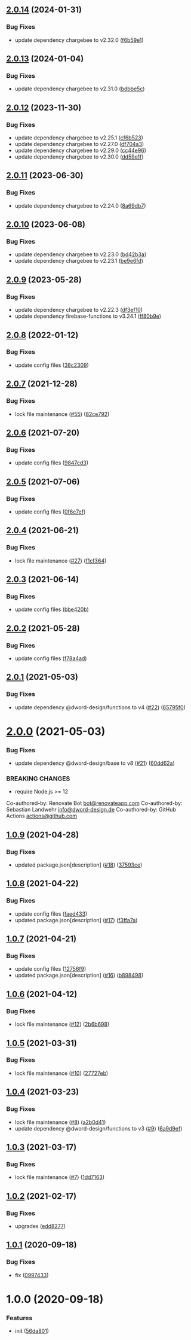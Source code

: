 ## [2.0.14](https://github.com/dword-design/firebase-functions-chargebee/compare/v2.0.13...v2.0.14) (2024-01-31)


### Bug Fixes

* update dependency chargebee to v2.32.0 ([f6b59e1](https://github.com/dword-design/firebase-functions-chargebee/commit/f6b59e135687b215124634a7e2775edf01fc5314))

## [2.0.13](https://github.com/dword-design/firebase-functions-chargebee/compare/v2.0.12...v2.0.13) (2024-01-04)


### Bug Fixes

* update dependency chargebee to v2.31.0 ([bdbbe5c](https://github.com/dword-design/firebase-functions-chargebee/commit/bdbbe5c2baf35abf2ff26d038e847202015cf365))

## [2.0.12](https://github.com/dword-design/firebase-functions-chargebee/compare/v2.0.11...v2.0.12) (2023-11-30)


### Bug Fixes

* update dependency chargebee to v2.25.1 ([cf6b523](https://github.com/dword-design/firebase-functions-chargebee/commit/cf6b52305ad81499b545f316dcb3867df65ae361))
* update dependency chargebee to v2.27.0 ([df704a3](https://github.com/dword-design/firebase-functions-chargebee/commit/df704a3d7898d8955b76bc791d37769d6c46fd91))
* update dependency chargebee to v2.29.0 ([cc44e96](https://github.com/dword-design/firebase-functions-chargebee/commit/cc44e9642cedce7bad6cc262654daa325857a918))
* update dependency chargebee to v2.30.0 ([dd59e1f](https://github.com/dword-design/firebase-functions-chargebee/commit/dd59e1f68ce11d5557efd21e64f873fd0e5790ce))

## [2.0.11](https://github.com/dword-design/firebase-functions-chargebee/compare/v2.0.10...v2.0.11) (2023-06-30)


### Bug Fixes

* update dependency chargebee to v2.24.0 ([8a69db7](https://github.com/dword-design/firebase-functions-chargebee/commit/8a69db72e501a15cecc1dd175a7012250cf8405f))

## [2.0.10](https://github.com/dword-design/firebase-functions-chargebee/compare/v2.0.9...v2.0.10) (2023-06-08)


### Bug Fixes

* update dependency chargebee to v2.23.0 ([bd42b3a](https://github.com/dword-design/firebase-functions-chargebee/commit/bd42b3aeda4b1afefed7f661a87390f229fe4191))
* update dependency chargebee to v2.23.1 ([be9e6fd](https://github.com/dword-design/firebase-functions-chargebee/commit/be9e6fd33a6958f5b54e7e403cca57458f686340))

## [2.0.9](https://github.com/dword-design/firebase-functions-chargebee/compare/v2.0.8...v2.0.9) (2023-05-28)


### Bug Fixes

* update dependency chargebee to v2.22.3 ([df3ef10](https://github.com/dword-design/firebase-functions-chargebee/commit/df3ef1051b0dfa66328bdea89c0f970f11b9e21d))
* update dependency firebase-functions to v3.24.1 ([ff80b9e](https://github.com/dword-design/firebase-functions-chargebee/commit/ff80b9ea8416995c888819beffdd41fe0d405192))

## [2.0.8](https://github.com/dword-design/firebase-functions-chargebee/compare/v2.0.7...v2.0.8) (2022-01-12)


### Bug Fixes

* update config files ([38c2309](https://github.com/dword-design/firebase-functions-chargebee/commit/38c2309efef354ae3f35ca91dce6879d8f5fdb30))

## [2.0.7](https://github.com/dword-design/firebase-functions-chargebee/compare/v2.0.6...v2.0.7) (2021-12-28)


### Bug Fixes

* lock file maintenance ([#55](https://github.com/dword-design/firebase-functions-chargebee/issues/55)) ([82ce792](https://github.com/dword-design/firebase-functions-chargebee/commit/82ce7929fa98492b5d1843b67d0c852881328272))

## [2.0.6](https://github.com/dword-design/firebase-functions-chargebee/compare/v2.0.5...v2.0.6) (2021-07-20)


### Bug Fixes

* update config files ([9847cd3](https://github.com/dword-design/firebase-functions-chargebee/commit/9847cd3a89cca4e5b79865a47bd06fdd301f9545))

## [2.0.5](https://github.com/dword-design/firebase-functions-chargebee/compare/v2.0.4...v2.0.5) (2021-07-06)


### Bug Fixes

* update config files ([0f6c7ef](https://github.com/dword-design/firebase-functions-chargebee/commit/0f6c7efd000c40cce6b98488c5ad853e59c6fa9c))

## [2.0.4](https://github.com/dword-design/firebase-functions-chargebee/compare/v2.0.3...v2.0.4) (2021-06-21)


### Bug Fixes

* lock file maintenance ([#27](https://github.com/dword-design/firebase-functions-chargebee/issues/27)) ([f1cf364](https://github.com/dword-design/firebase-functions-chargebee/commit/f1cf364ac84c54d7c99df2f819d9dcfbe059bb58))

## [2.0.3](https://github.com/dword-design/firebase-functions-chargebee/compare/v2.0.2...v2.0.3) (2021-06-14)


### Bug Fixes

* update config files ([bbe420b](https://github.com/dword-design/firebase-functions-chargebee/commit/bbe420b6f44a82c0e180460623808b41f7f94675))

## [2.0.2](https://github.com/dword-design/firebase-functions-chargebee/compare/v2.0.1...v2.0.2) (2021-05-28)


### Bug Fixes

* update config files ([f78a4ad](https://github.com/dword-design/firebase-functions-chargebee/commit/f78a4ad8bb70c13c63250a0e260cb3e748750470))

## [2.0.1](https://github.com/dword-design/firebase-functions-chargebee/compare/v2.0.0...v2.0.1) (2021-05-03)


### Bug Fixes

* update dependency @dword-design/functions to v4 ([#22](https://github.com/dword-design/firebase-functions-chargebee/issues/22)) ([65795f0](https://github.com/dword-design/firebase-functions-chargebee/commit/65795f01e56f448cc75e6f93413bb0e907890b9d))

# [2.0.0](https://github.com/dword-design/firebase-functions-chargebee/compare/v1.0.9...v2.0.0) (2021-05-03)


### Bug Fixes

* update dependency @dword-design/base to v8 ([#21](https://github.com/dword-design/firebase-functions-chargebee/issues/21)) ([60dd62a](https://github.com/dword-design/firebase-functions-chargebee/commit/60dd62a4204039fc1f64fd3e35a82bd25d70c3ec))


### BREAKING CHANGES

* require Node.js >= 12

Co-authored-by: Renovate Bot <bot@renovateapp.com>
Co-authored-by: Sebastian Landwehr <info@dword-design.de>
Co-authored-by: GitHub Actions <actions@github.com>

## [1.0.9](https://github.com/dword-design/firebase-functions-chargebee/compare/v1.0.8...v1.0.9) (2021-04-28)


### Bug Fixes

* updated package.json[description] ([#18](https://github.com/dword-design/firebase-functions-chargebee/issues/18)) ([37593ce](https://github.com/dword-design/firebase-functions-chargebee/commit/37593ce637d9dee018e7310f692c8d5ef1c9d4ed))

## [1.0.8](https://github.com/dword-design/firebase-functions-chargebee/compare/v1.0.7...v1.0.8) (2021-04-22)


### Bug Fixes

* update config files ([faed433](https://github.com/dword-design/firebase-functions-chargebee/commit/faed433c9bfdee13320752b51d0c6eae316239e9))
* updated package.json[description] ([#17](https://github.com/dword-design/firebase-functions-chargebee/issues/17)) ([f3ffa7a](https://github.com/dword-design/firebase-functions-chargebee/commit/f3ffa7a65c05eeb7527605b30fe4f7dc33d158f5))

## [1.0.7](https://github.com/dword-design/firebase-functions-chargebee/compare/v1.0.6...v1.0.7) (2021-04-21)


### Bug Fixes

* update config files ([12756f9](https://github.com/dword-design/firebase-functions-chargebee/commit/12756f955aa32ff37e9f1447f3ff86530a8c2b64))
* updated package.json[description] ([#16](https://github.com/dword-design/firebase-functions-chargebee/issues/16)) ([b898498](https://github.com/dword-design/firebase-functions-chargebee/commit/b89849860dfd4bc0547bc6af301eb673fcc6f9be))

## [1.0.6](https://github.com/dword-design/firebase-functions-chargebee/compare/v1.0.5...v1.0.6) (2021-04-12)


### Bug Fixes

* lock file maintenance ([#12](https://github.com/dword-design/firebase-functions-chargebee/issues/12)) ([2b6b698](https://github.com/dword-design/firebase-functions-chargebee/commit/2b6b69817f032d044083d19ad73f206c05cf88b8))

## [1.0.5](https://github.com/dword-design/firebase-functions-chargebee/compare/v1.0.4...v1.0.5) (2021-03-31)


### Bug Fixes

* lock file maintenance ([#10](https://github.com/dword-design/firebase-functions-chargebee/issues/10)) ([27727eb](https://github.com/dword-design/firebase-functions-chargebee/commit/27727ebfeef7acb8877120d1476836b3e73b9fad))

## [1.0.4](https://github.com/dword-design/firebase-functions-chargebee/compare/v1.0.3...v1.0.4) (2021-03-23)


### Bug Fixes

* lock file maintenance ([#8](https://github.com/dword-design/firebase-functions-chargebee/issues/8)) ([a2b0d41](https://github.com/dword-design/firebase-functions-chargebee/commit/a2b0d41fcb89cd3bda0642466e469f48ab7f842f))
* update dependency @dword-design/functions to v3 ([#9](https://github.com/dword-design/firebase-functions-chargebee/issues/9)) ([6a9d9ef](https://github.com/dword-design/firebase-functions-chargebee/commit/6a9d9efc0441df177b253bbc0f2c96ef302dabed))

## [1.0.3](https://github.com/dword-design/firebase-functions-chargebee/compare/v1.0.2...v1.0.3) (2021-03-17)


### Bug Fixes

* lock file maintenance ([#7](https://github.com/dword-design/firebase-functions-chargebee/issues/7)) ([1dd7163](https://github.com/dword-design/firebase-functions-chargebee/commit/1dd7163db30c4426e24e01808df808138df65753))

## [1.0.2](https://github.com/dword-design/firebase-functions-chargebee/compare/v1.0.1...v1.0.2) (2021-02-17)


### Bug Fixes

* upgrades ([edd8277](https://github.com/dword-design/firebase-functions-chargebee/commit/edd8277716e409ba3286fcbcd5db0345c456c259))

## [1.0.1](https://github.com/dword-design/firebase-functions-chargebee/compare/v1.0.0...v1.0.1) (2020-09-18)


### Bug Fixes

* fix ([0997433](https://github.com/dword-design/firebase-functions-chargebee/commit/09974339956b9dd792f76395b0a61909c56d56dd))

# 1.0.0 (2020-09-18)


### Features

* init ([56da801](https://github.com/dword-design/firebase-functions-chargebee/commit/56da8018af2fbfa90bef7bec7c3e613072c646b0))
